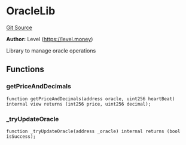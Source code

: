 # OracleLib
[Git Source](https://github.com/Level-Money/contracts/blob/0fa663cd541ef95fb08cd2849fd8cc2be3967548/src/v2/common/libraries/OracleLib.sol)

**Author:**
Level (https://level.money)

Library to manage oracle operations


## Functions
### getPriceAndDecimals


```solidity
function getPriceAndDecimals(address oracle, uint256 heartBeat) internal view returns (int256 price, uint256 decimal);
```

### _tryUpdateOracle


```solidity
function _tryUpdateOracle(address _oracle) internal returns (bool isSuccess);
```

